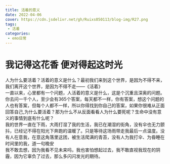 ```yaml
---
title: 活着的意义
date: 2022-04-06
cover: https://cdn.jsdelivr.net/gh/Ruixs050113/blog-img/R27.png
tags:
 - 活着
categories:
 - emo日常
---
```


# 我记得这花香 便对得起这时光

  人为什么要活着？活着的意义是什么？最初我们来到这个世界，是因为不得不来，我们离开这个世界，是因为不得不走——《活着》<br>
  一直以来，心里都有一个问题，人活着的意义是什么，这是个沉重且深奥的问题。<br>
  你去问一千个人，至少会有365个答案，每天都不一样，你有答案，想这个问题的人也有答案，但每个人都不一样，所以你得找到你自己的答案，如果你很难从正面回答自己,为什么要活着？那为什么不从反面看看人为什么要死呢？生命中没有意义的事情到底有什么呢？<br>
  我的世界一直在下雨，大雨打湿了我的生活，我已在潮湿的街角，没有伞也无力颤抖，已经记不得在阳光下奔跑的温暖了。只是等待这场雨带走我最后一点温度。没有人在意我，在意这角落里这团，被生活爬满的青苔，没有人为我打伞、为昏睡在时间里的我，道一句晚安<br>
  我不敢去想，因为我看不见未来吗，我也害怕想起过去，我不敢直视我现在的阴霾，因为它辜负了过去，那么多闪闪发光的期待。<br>



